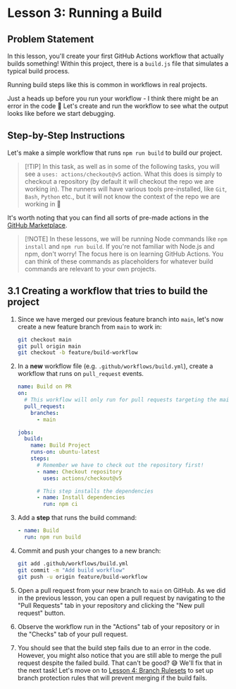 # Lesson 3: Running a Build

## Problem Statement

In this lesson, you'll create your first GitHub Actions workflow that actually builds something! Within this project,
there is a `build.js` file that simulates a typical build process.

Running build steps like this is common in workflows in real projects.

Just a heads up before you run your workflow - I think there might be an error in the code 🧨 Let's create and run the
workflow to see what the output looks like before we start debugging.

## Step-by-Step Instructions

Let's make a simple workflow that runs `npm run build` to build our project.

> [!TIP] In this task, as well as in some of the following tasks, you will see a `uses: actions/checkout@v5` action.
> What this does is simply to checkout a repository (by default it will checkout the repo we are working in). The
> runners will have various tools pre-installed, like `Git`, `Bash`, `Python` etc., but it will not know the context of
> the repo we are working in 🤖

It's worth noting that you can find all sorts of pre-made actions in the
[GitHub Marketplace](https://github.com/marketplace?type=actions).

> [!NOTE] In these lessons, we will be running Node commands like `npm install` and `npm run build`. If you're not
> familiar with Node.js and npm, don't worry! The focus here is on learning GitHub Actions. You can think of these
> commands as placeholders for whatever build commands are relevant to your own projects.

## 3.1 Creating a workflow that tries to build the project

1. Since we have merged our previous feature branch into `main`, let's now create a new feature branch from `main` to
   work in:

   ```bash
   git checkout main
   git pull origin main
   git checkout -b feature/build-workflow
   ```

2. In a **new** workflow file (e.g. `.github/workflows/build.yml`), create a workflow that runs on `pull_request`
   events.

   ```yaml
   name: Build on PR
   on:
     # This workflow will only run for pull requests targeting the main branch
     pull_request:
       branches:
         - main

   jobs:
     build:
       name: Build Project
       runs-on: ubuntu-latest
       steps:
         # Remember we have to check out the repository first!
         - name: Checkout repository
           uses: actions/checkout@v5

         # This step installs the dependencies
         - name: Install dependencies
           run: npm ci
   ```

3. Add a **step** that runs the build command:

   ```yaml
   - name: Build
     run: npm run build
   ```

4. Commit and push your changes to a new branch:

   ```bash
   git add .github/workflows/build.yml
   git commit -m "Add build workflow"
   git push -u origin feature/build-workflow
   ```

5. Open a pull request from your new branch to `main` on GitHub. As we did in the previous lesson, you can open a pull
   request by navigating to the "Pull Requests" tab in your repository and clicking the "New pull request" button.

6. Observe the workflow run in the "Actions" tab of your repository or in the "Checks" tab of your pull request.

7. You should see that the build step fails due to an error in the code. However, you might also notice that you are
   still able to merge the pull request despite the failed build. That can't be good? 😅 We'll fix that in the next
   task! Let's move on to [Lesson 4: Branch Rulesets](./004-branch-rulesets.md) to set up branch protection rules that
   will prevent merging if the build fails.
